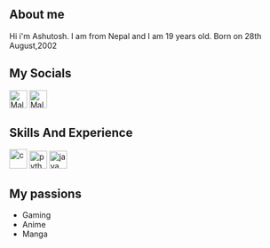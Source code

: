 
About me
---
Hi i'm Ashutosh. I am from Nepal and I am 19 years old.
Born on 28th August,2002

My Socials
---
<a href="https://myanimelist.net/profile/NextWorks"><img alt="Mal" title="Mal" height="32" width="32" src="https://i.imgur.com/RrPfeKc.png"></a>
<a href="https://t.me/Eidoron1"><img alt="Mal" title="Mal" height="32" width="32" src="https://upload.wikimedia.org/wikipedia/commons/thumb/8/82/Telegram_logo.svg/600px-Telegram_logo.svg.png"></a>

Skills And Experience
---
<a><img alt="c" title="c" height="35" width="32" src="https://duckduckgo.com/i/759a5cf7.png">
<img alt="python" title="python" height="32" width="32" src="https://magazines-attachments.raspberrypi.org/magpi/legacy-assets/2015/10/Python-logo-notext.svg_.png">
<img alt="java" title="java" height="32" width="32" src="https://external-content.duckduckgo.com/iu/?u=https%3A%2F%2Fmaxcdn.icons8.com%2FShare%2Ficon%2FLogos%2Fcss31600.png&f=1&nofb=1"></a>



My passions
---
* Gaming
* Anime
* Manga

<br />
<a href="https://aralroca.us8.list-manage.com/subscribe/post?u=29d99171aa3f671bde658475a&id=9f1a0b31e3">
  <table align="right">
      <tr>
          
